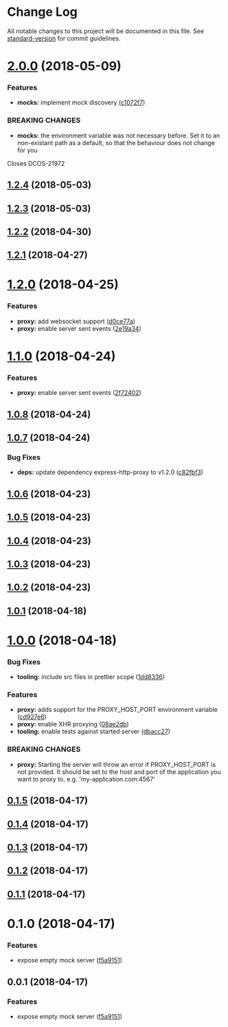 # Change Log

All notable changes to this project will be documented in this file. See [standard-version](https://github.com/conventional-changelog/standard-version) for commit guidelines.

<a name="2.0.0"></a>

# [2.0.0](https://github.com/mesosphere/mockserver/compare/v1.2.4...v2.0.0) (2018-05-09)

### Features

* **mocks:** implement mock discovery ([c1072f7](https://github.com/mesosphere/mockserver/commit/c1072f7))

### BREAKING CHANGES

* **mocks:** the environment variable was not necessary before. Set it to
  an non-existant path as a default, so that the behaviour does not
  change for you

Closes DCOS-21972

<a name="1.2.4"></a>

## [1.2.4](https://github.com/mesosphere/mockserver/compare/v1.2.3...v1.2.4) (2018-05-03)

<a name="1.2.3"></a>

## [1.2.3](https://github.com/mesosphere/mockserver/compare/v1.2.2...v1.2.3) (2018-05-03)

<a name="1.2.2"></a>

## [1.2.2](https://github.com/mesosphere/mockserver/compare/v1.2.1...v1.2.2) (2018-04-30)

<a name="1.2.1"></a>

## [1.2.1](https://github.com/mesosphere/mockserver/compare/v1.2.0...v1.2.1) (2018-04-27)

<a name="1.2.0"></a>

# [1.2.0](https://github.com/mesosphere/mockserver/compare/v1.1.0...v1.2.0) (2018-04-25)

### Features

* **proxy:** add websocket support ([d0ce77a](https://github.com/mesosphere/mockserver/commit/d0ce77a))
* **proxy:** enable server sent events ([2e19a34](https://github.com/mesosphere/mockserver/commit/2e19a34))

<a name="1.1.0"></a>

# [1.1.0](https://github.com/mesosphere/mockserver/compare/v1.0.8...v1.1.0) (2018-04-24)

### Features

* **proxy:** enable server sent events ([2f72402](https://github.com/mesosphere/mockserver/commit/2f72402))

<a name="1.0.8"></a>

## [1.0.8](https://github.com/mesosphere/mockserver/compare/v1.0.7...v1.0.8) (2018-04-24)

<a name="1.0.7"></a>

## [1.0.7](https://github.com/mesosphere/mockserver/compare/v1.0.6...v1.0.7) (2018-04-24)

### Bug Fixes

* **deps:** update dependency express-http-proxy to v1.2.0 ([c82fbf3](https://github.com/mesosphere/mockserver/commit/c82fbf3))

<a name="1.0.6"></a>

## [1.0.6](https://github.com/mesosphere/mockserver/compare/v1.0.5...v1.0.6) (2018-04-23)

<a name="1.0.5"></a>

## [1.0.5](https://github.com/mesosphere/mockserver/compare/v1.0.4...v1.0.5) (2018-04-23)

<a name="1.0.4"></a>

## [1.0.4](https://github.com/mesosphere/mockserver/compare/v1.0.3...v1.0.4) (2018-04-23)

<a name="1.0.3"></a>

## [1.0.3](https://github.com/mesosphere/mockserver/compare/v1.0.2...v1.0.3) (2018-04-23)

<a name="1.0.2"></a>

## [1.0.2](https://github.com/mesosphere/mockserver/compare/v1.0.1...v1.0.2) (2018-04-23)

<a name="1.0.1"></a>

## [1.0.1](https://github.com/mesosphere/mockserver/compare/v1.0.0...v1.0.1) (2018-04-18)

<a name="1.0.0"></a>

# [1.0.0](https://github.com/mesosphere/mockserver/compare/v0.1.5...v1.0.0) (2018-04-18)

### Bug Fixes

* **tooling:** include src files in prettier scope ([1dd8336](https://github.com/mesosphere/mockserver/commit/1dd8336))

### Features

* **proxy:** adds support for the PROXY_HOST_PORT environment variable ([cd927e6](https://github.com/mesosphere/mockserver/commit/cd927e6))
* **proxy:** enable XHR proxying ([08ae2db](https://github.com/mesosphere/mockserver/commit/08ae2db))
* **tooling:** enable tests against started server ([dbacc27](https://github.com/mesosphere/mockserver/commit/dbacc27))

### BREAKING CHANGES

* **proxy:** Starting the server will throw an error if PROXY_HOST_PORT is not provided. It
  should be set to the host and port of the application you want to proxy to, e.g.
  'my-application.com:4567'

<a name="0.1.5"></a>

## [0.1.5](https://github.com/mesosphere/mockserver/compare/v0.1.4...v0.1.5) (2018-04-17)

<a name="0.1.4"></a>

## [0.1.4](https://github.com/mesosphere/mockserver/compare/v0.1.3...v0.1.4) (2018-04-17)

<a name="0.1.3"></a>

## [0.1.3](https://github.com/mesosphere/mockserver/compare/v0.1.2...v0.1.3) (2018-04-17)

<a name="0.1.2"></a>

## [0.1.2](https://github.com/mesosphere/mockserver/compare/v0.1.1...v0.1.2) (2018-04-17)

<a name="0.1.1"></a>

## [0.1.1](https://github.com/mesosphere/mockserver/compare/v0.0.1...v0.1.1) (2018-04-17)

<a name="0.1.0"></a>

# 0.1.0 (2018-04-17)

### Features

* expose empty mock server ([f5a9151](https://github.com/mesosphere/mockserver/commit/f5a9151))

<a name="0.0.1"></a>

## 0.0.1 (2018-04-17)

### Features

* expose empty mock server ([f5a9151](https://github.com/mesosphere/mockserver/commit/f5a9151))
